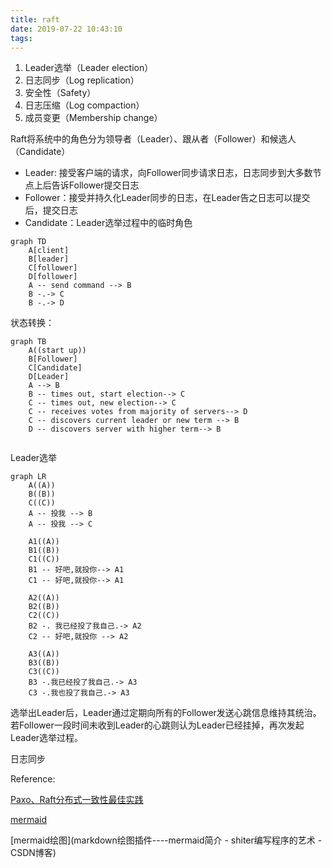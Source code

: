 ```yaml
---
title: raft
date: 2019-07-22 10:43:10
tags:
---
```




1. Leader选举（Leader election）
2. 日志同步（Log replication）
3. 安全性（Safety）
4. 日志压缩（Log compaction）
5. 成员变更（Membership change）

<!-- more -->

Raft将系统中的角色分为领导者（Leader）、跟从者（Follower）和候选人（Candidate）

-  Leader: 接受客户端的请求，向Follower同步请求日志，日志同步到大多数节点上后告诉Follower提交日志
- Follower：接受并持久化Leader同步的日志，在Leader告之日志可以提交后，提交日志
- Candidate：Leader选举过程中的临时角色

```mermaid
graph TD
	A[client]
	B[leader]
	C[follower]
	D[follower]
	A -- send command --> B
	B -.-> C
	B -.-> D
```

状态转换：

```mermaid
graph TB
	A((start up))
	B[Follower]
	C[Candidate]
	D[Leader]
	A --> B
	B -- times out, start election--> C
	C -- times out, new election--> C
	C -- receives votes from majority of servers--> D
	C -- discovers current leader or new term --> B
	D -- discovers server with higher term--> B
	
```



Leader选举

```mermaid
graph LR
	A((A))
	B((B))
	C((C))
	A -- 投我 --> B
	A -- 投我 --> C
	
	A1((A))
	B1((B))
	C1((C))
	B1 -- 好吧,就投你--> A1
	C1 -- 好吧,就投你--> A1
	
	A2((A))
	B2((B))
	C2((C))
	B2 -. 我已经投了我自己.-> A2
	C2 -- 好吧,就投你 --> A2
	
	A3((A))
	B3((B))
	C3((C))
	B3 -.我已经投了我自己.-> A3
	C3 -.我也投了我自己.-> A3
```

选举出Leader后，Leader通过定期向所有的Follower发送心跳信息维持其统治。若Follower一段时间未收到Leader的心跳则认为Leader已经挂掉，再次发起Leader选举过程。



日志同步





Reference:

[Paxo、Raft分布式一致性最佳实践](https://zhuanlan.zhihu.com/p/32052223)

[mermaid](https://mermaidjs.github.io/#/)

[mermaid绘图](markdown绘图插件----mermaid简介 - shiter编写程序的艺术 - CSDN博客)

